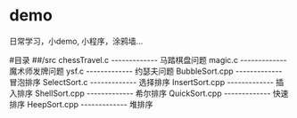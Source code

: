 demo
====

日常学习，小demo, 小程序，涂鸦墙...


#目录
##/src
	chessTravel.c	-------------	马踏棋盘问题
	magic.c			-------------	魔术师发牌问题
	ysf.c			-------------	约瑟夫问题
	BubbleSort.cpp 	-------------	冒泡排序
	SelectSort.c	-------------	选择排序
	InsertSort.cpp	-------------	插入排序
	ShellSort.cpp	-------------	希尔排序
	QuickSort.cpp	-------------	快速排序
	HeepSort.cpp	-------------	堆排序
	
	


